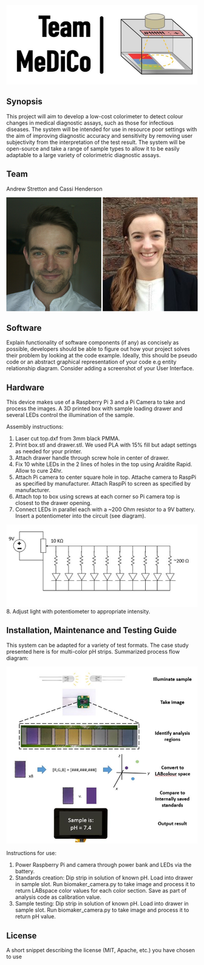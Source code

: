 
<img src="images/MeDiCo-BiomakerChallenge.jpg" alt="image"/>

## Synopsis

This project will aim to develop a low-cost colorimeter to detect colour changes in medical diagnostic assays, such as those for infectious diseases. The system will be intended for use in resource poor settings with the aim of improving diagnostic accuracy and sensitivity by removing user subjectivity from the interpretation of the test result. The system will be open-source and take a range of sample types to allow it to be easily adaptable to a large variety of colorimetric diagnostic assays.  

## Team
Andrew Stretton and Cassi Henderson      
    
<img src="images/AJS-Headshot-BiomakerChallenge.jpg" alt="image"/> <img src="images/HendersonCphoto.jpg" alt="image"/>


## Software

Explain functionality of software components (if any) as concisely as possible, developers should be able to figure out how your project solves their problem by looking at the code example. Ideally, this should be pseudo code or an abstract graphical representation of your code e.g entity relationship diagram. Consider adding a screenshot of your User Interface.

## Hardware

This device makes use of a Raspberry Pi 3 and a Pi Camera to take and process the images. A 3D printed box with sample loading drawer and several LEDs control the illumination of the sample. 

Assembly instructions:
1. Laser cut top.dxf from 3mm black PMMA.
2. Print box.stl and drawer.stl. We used PLA with 15% fill but adapt settings as needed for your printer.
3. Attach drawer handle through screw hole in center of drawer.
4. Fix 10 white LEDs in the 2 lines of holes in the top using Araldite Rapid. Allow to cure 24hr.
5. Attach Pi camera to center square hole in top. Attache camera to RaspPi as specified by manufacturer. Attach RaspPi to screen as specified by manufacturer.
6. Attach top to box using screws at each corner so Pi camera top is closest to the drawer opening.
7. Connect LEDs in parallel each with a ~200 Ohm resistor to a 9V battery. Insert a potentiometer into the circuit (see diagram).
<img src="images/circuit diagram.JPG" alt="image"/>
8. Adjust light with potentiometer to appropriate intensity. 
 

## Installation, Maintenance and Testing Guide
This system can be adapted for a variety of test formats. The case study presented here is for multi-color pH strips. Summarized process flow diagram:

<img src="images/process-flow-diagram.JPG" alt="image"/>

Instructions for use:
1. Power Raspberry Pi and camera through power bank and LEDs via the battery. 
2. Standards creation: Dip strip in solution of known pH. Load into drawer in sample slot. Run biomaker_camera.py to take image and process it to return LABspace color values for each color section. Save as part of analysis code as calibration value.
3. Sample testing: Dip strip in solution of known pH.  Load into drawer in sample slot. Run biomaker_camera.py to take image and process it to return pH value. 

## License

A short snippet describing the license (MIT, Apache, etc.) you have chosen to use
